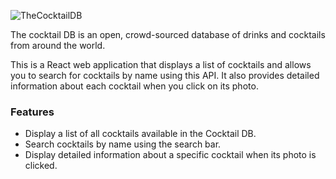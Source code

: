 ![TheCocktailDB](https://www.thecocktaildb.com/images/logo.png)

The cocktail DB is an open, crowd-sourced database of drinks and cocktails from around the world.

This is a React web application that displays a list of cocktails and allows you to search for cocktails by name using this API. It also provides detailed information about each cocktail when you click on its photo.

### Features

- Display a list of all cocktails available in the Cocktail DB.
- Search cocktails by name using the search bar.
- Display detailed information about a specific cocktail when its photo is clicked.
